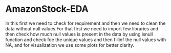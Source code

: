 # AmazonStock-EDA
In this first we need to check for requirement and then we need to clean the data without null values.For that first we need to import few libraries and then check how much null values is present in the data by using isnull function and check foe the unique values and then fillinf the null values with NA, and for visualization we use some plots for better clarity.
